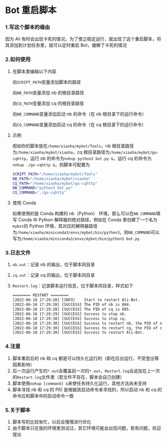 # Bot 重启脚本

### 1.写这个脚本的缘由

因为 Ali 有时会出现卡死的情况，为了使之稳定运行，就出现了这个重启脚本，将其添加到计划任务里，就可以定时重启 Bot，缓解了卡死的情况

### 2.如何使用

1. 在脚本里编辑以下内容

   向`SCRIPT_PATH`变量添加脚本的路径

   向`NB_PATH`变量添加 nb 的根目录路径

   向`CQ_PATH`变量添加 cq 的根目录路径

   向`NB_COMMAND`变量添加启动 nb 的命令（在 nb 根目录下的运行命令）

   向`CQ_COMMAND`变量添加启动 cq 的命令（在 cq 根目录下的运行命令）

2. 示例

   假如你的脚本放在`/home/xiaoha/mybot/Tools`，nb 根目录路径为`/home/xiaoha/mybot/xiaoha`，cq 根目录路径为`/home/xiaoha/mybot/go-cqhttp`，运行 nb 的命令为`nohup python3 bot.py &`，运行 cq 的命令为`nohup ./go-cqhttp &`，则脚本可配置为

   ```sh
   SCRIPT_PATH="/home/xiaoha/mybot/Tools"
   NB_PATH="/home/xiaoha/mybot/xiaoha"
   CQ_PATH="/home/xiaoha/mybot/go-cqhttp"
   NB_COMMAND="python3 bot.py"
   CQ_COMMAND="./go-cqhttp"
   ```

3. 使用 Conda

   如果使用的是 Conda 构建的 nb（Python） 环境，那么可以在`NB_COMMAND`填写 Conda 中 Python 解释器的绝对路径，例如在 Conda 里创建了一个名为`mybot`的 Python 环境，其对应的解释器路径为`/home/xiaoha/miniconda3/envs/mybot/bin/python3`，则`NB_COMMAND`可以写为`/home/xiaoha/miniconda3/envs/mybot/bin/python3 bot.py`

### 3.日志文件

1. `nb.out`：记录 nb 的输出，位于脚本同目录

2. `cq.out`：记录 cq 的输出，位于脚本同目录

3. `Restart.log`：记录脚本运行信息，位于脚本同目录，样式如下

   ```txt
   ======== RESTART ========
   [2022-06-18 17:29:28] [INFO]    Start to restart Ali-Bot.
   [2022-06-18 17:29:28] [SUCCESS] The PID of nb is 884.
   [2022-06-18 17:29:28] [SUCCESS] The PID of cq is 885.
   [2022-06-18 17:29:29] [SUCCESS] Success to stop nb.
   [2022-06-18 17:29:30] [SUCCESS] Success to stop cq.
   [2022-06-18 17:29:30] [SUCCESS] Success to restart nb, the PID of nb is 925.
   [2022-06-18 17:29:30] [SUCCESS] Success to restart cq, the PID of cq is 932.
   [2022-06-18 17:29:30] [SUCCESS] Success to restart Ali-Bot.
   ```

### 4.注意

1. 脚本重启后的 nb 和 cq 都是可以持久化运行的（即在后台运行，不受登出等因素影响）
2. 后一次运行产生的`*.out`会覆盖前一次的`*.out`，`Restart.log`会追加在上一次的`Restart.log`文件里（若文件不存在，脚本会自己创建）
3. 脚本使用`nohup [command] &`来使任务持久化运行，其他方法尚未支持
4. 脚本寻找 nb 和 cq 的 PID 是根据其启动命令来寻找的，所以启动 nb 和 cq 的命令应和脚本中的启动命令一致

### 5.关于脚本

1. 脚本写的比较匆忙，以后会慢慢进行优化
2. 由于脚本只在我的环境里测试过，其它环境可能会出现问题，若有问题，欢迎提出